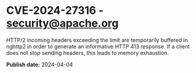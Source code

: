 # CVE-2024-27316 - security@apache.org

HTTP/2 incoming headers exceeding the limit are temporarily buffered in nghttp2 in order to generate an informative HTTP 413 response. If a client does not stop sending headers, this leads to memory exhaustion.

**Publish date:** 2024-04-04
